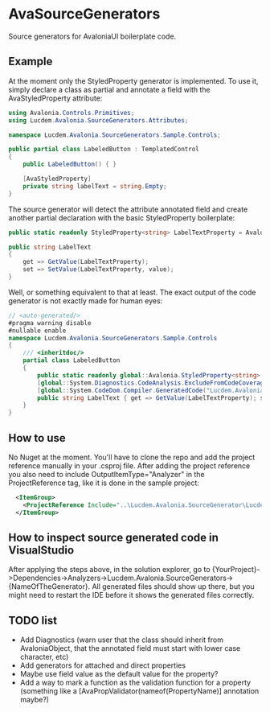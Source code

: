 # AvaSourceGenerators
Source generators for AvaloniaUI boilerplate code.

## Example

At the moment only the StyledProperty generator is implemented. To use it, simply declare a class as partial and annotate a field with the AvaStyledProperty attribute:

```C#
using Avalonia.Controls.Primitives;
using Lucdem.Avalonia.SourceGenerators.Attributes;

namespace Lucdem.Avalonia.SourceGenerators.Sample.Controls;

public partial class LabeledButton : TemplatedControl
{
    public LabeledButton() { }

    [AvaStyledProperty]
    private string labelText = string.Empty;
}
```

The source generator will detect the attribute annotated field and create another partial declaration with the basic StyledProperty boilerplate:

```C#
public static readonly StyledProperty<string> LabelTextProperty = AvaloniaProperty.Register<LabeledButton, string>("LabelText");

public string LabelText 
{ 
	get => GetValue(LabelTextProperty);
	set => SetValue(LabelTextProperty, value);
}
```

Well, or something equivalent to that at least. The exact output of the code generator is not exactly made for human eyes:

```C#
// <auto-generated/>
#pragma warning disable
#nullable enable
namespace Lucdem.Avalonia.SourceGenerators.Sample.Controls
{
    /// <inheritdoc/>
    partial class LabeledButton
    {
        public static readonly global::Avalonia.StyledProperty<string> LabelTextProperty = global::Avalonia.AvaloniaProperty.Register<LabeledButton, string>("LabelText");
        [global::System.Diagnostics.CodeAnalysis.ExcludeFromCodeCoverage]
        [global::System.CodeDom.Compiler.GeneratedCode("Lucdem.Avalonia.SourceGenerators.Generators.StyledPropertyGenerator", "0.1.0.0")]
        public string LabelText { get => GetValue(LabelTextProperty); set => SetValue(LabelTextProperty, value); }
    }
}
```

## How to use

No Nuget at the moment. You'll have to clone the repo and add the project reference manually in your .csproj file. After adding the project reference you also need to include OutputItemType="Analyzer" in the ProjectReference tag, like it is done in the sample project:

```XML
  <ItemGroup>
    <ProjectReference Include="..\Lucdem.Avalonia.SourceGenerator\Lucdem.Avalonia.SourceGenerators.csproj" OutputItemType="Analyzer" />
  </ItemGroup>
```


## How to inspect source generated code in VisualStudio

After applying the steps above, in the solution explorer, go to {YourProject}->Dependencies->Analyzers->Lucdem.Avalonia.SourceGenerators->{NameOfTheGenerator}. All generated files should show up there, but you might need to restart the IDE before it shows the generated files correctly.


## TODO list

* Add Diagnostics (warn user that the class should inherit from AvaloniaObject, that the annotated field must start with lower case character, etc)
* Add generators for attached and direct properties
* Maybe use field value as the default value for the property?
* Add a way to mark a function as the validation function for a property (something like a [AvaPropValidator(nameof(PropertyName)] annotation maybe?)